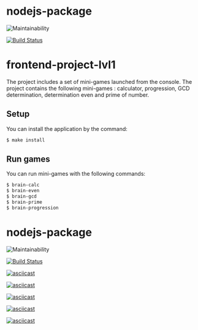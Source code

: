 # nodejs-package
![Maintainability](https://api.codeclimate.com/v1/badges/21c9af77c017fe142fea/maintainability)

[![Build Status](https://travis-ci.org/KimSvetlana/frontend-project-lvl1.svg?branch=master)](https://travis-ci.org/KimSvetlana/frontend-project-lvl1)

# frontend-project-lvl1
The project includes a set of mini-games launched from the console. The project contains the following mini-games : calculator, progression, GCD determination, determination even and prime of number.

## Setup
You can install the application by the command:

```sh
$ make install
```

## Run games
You can run mini-games with the following commands:

```sh
$ brain-calc
$ brain-even
$ brain-gcd
$ brain-prime
$ brain-progression
```
# nodejs-package
![Maintainability](https://api.codeclimate.com/v1/badges/21c9af77c017fe142fea/maintainability)

[![Build Status](https://travis-ci.org/KimSvetlana/frontend-project-lvl1.svg?branch=master)](https://travis-ci.org/KimSvetlana/frontend-project-lvl1)

[![asciicast](https://asciinema.org/a/W4An3KUVW5bpLl6lyg11NrJge.svg)](https://asciinema.org/a/W4An3KUVW5bpLl6lyg11NrJge)

[![asciicast](https://asciinema.org/a/63tJBGMb5nHnT9N7QHwUsIqB4.svg)](https://asciinema.org/a/63tJBGMb5nHnT9N7QHwUsIqB4)

[![asciicast](https://asciinema.org/a/i2Tya5Wq9PMCY2DMWsUjTir2L.svg)](https://asciinema.org/a/i2Tya5Wq9PMCY2DMWsUjTir2L)

[![asciicast](https://asciinema.org/a/sqrGLU3axxcAqsQ1bpAChGbNm.svg)](https://asciinema.org/a/sqrGLU3axxcAqsQ1bpAChGbNm)

[![asciicast](https://asciinema.org/a/sfgxEjdP2zhB7Eq5Ev9LMITsQ.svg)](https://asciinema.org/a/sfgxEjdP2zhB7Eq5Ev9LMITsQ)
